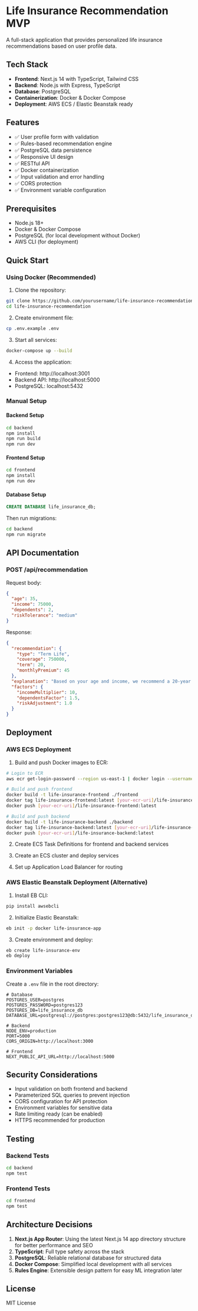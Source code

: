 # Life Insurance Recommendation MVP

A full-stack application that provides personalized life insurance recommendations based on user profile data.

## Tech Stack

- **Frontend**: Next.js 14 with TypeScript, Tailwind CSS
- **Backend**: Node.js with Express, TypeScript
- **Database**: PostgreSQL
- **Containerization**: Docker & Docker Compose
- **Deployment**: AWS ECS / Elastic Beanstalk ready

## Features

- ✅ User profile form with validation
- ✅ Rules-based recommendation engine
- ✅ PostgreSQL data persistence
- ✅ Responsive UI design
- ✅ RESTful API
- ✅ Docker containerization
- ✅ Input validation and error handling
- ✅ CORS protection
- ✅ Environment variable configuration

## Prerequisites

- Node.js 18+
- Docker & Docker Compose
- PostgreSQL (for local development without Docker)
- AWS CLI (for deployment)

## Quick Start

### Using Docker (Recommended)

1. Clone the repository:
```bash
git clone https://github.com/yourusername/life-insurance-recommendation.git
cd life-insurance-recommendation
```

2. Create environment file:
```bash
cp .env.example .env
```

3. Start all services:
```bash
docker-compose up --build
```

4. Access the application:
- Frontend: http://localhost:3001
- Backend API: http://localhost:5000
- PostgreSQL: localhost:5432

### Manual Setup

#### Backend Setup

```bash
cd backend
npm install
npm run build
npm run dev
```

#### Frontend Setup

```bash
cd frontend
npm install
npm run dev
```

#### Database Setup

```sql
CREATE DATABASE life_insurance_db;
```

Then run migrations:
```bash
cd backend
npm run migrate
```

## API Documentation

### POST /api/recommendation

Request body:
```json
{
  "age": 35,
  "income": 75000,
  "dependents": 2,
  "riskTolerance": "medium"
}
```

Response:
```json
{
  "recommendation": {
    "type": "Term Life",
    "coverage": 750000,
    "term": 20,
    "monthlyPremium": 45
  },
  "explanation": "Based on your age and income, we recommend a 20-year term life policy...",
  "factors": {
    "incomeMultiplier": 10,
    "dependentsFactor": 1.5,
    "riskAdjustment": 1.0
  }
}
```

## Deployment

### AWS ECS Deployment

1. Build and push Docker images to ECR:
```bash
# Login to ECR
aws ecr get-login-password --region us-east-1 | docker login --username AWS --password-stdin [your-ecr-uri]

# Build and push frontend
docker build -t life-insurance-frontend ./frontend
docker tag life-insurance-frontend:latest [your-ecr-uri]/life-insurance-frontend:latest
docker push [your-ecr-uri]/life-insurance-frontend:latest

# Build and push backend
docker build -t life-insurance-backend ./backend
docker tag life-insurance-backend:latest [your-ecr-uri]/life-insurance-backend:latest
docker push [your-ecr-uri]/life-insurance-backend:latest
```

2. Create ECS Task Definitions for frontend and backend services

3. Create an ECS cluster and deploy services

4. Set up Application Load Balancer for routing

### AWS Elastic Beanstalk Deployment (Alternative)

1. Install EB CLI:
```bash
pip install awsebcli
```

2. Initialize Elastic Beanstalk:
```bash
eb init -p docker life-insurance-app
```

3. Create environment and deploy:
```bash
eb create life-insurance-env
eb deploy
```

### Environment Variables

Create a `.env` file in the root directory:

```env
# Database
POSTGRES_USER=postgres
POSTGRES_PASSWORD=postgres123
POSTGRES_DB=life_insurance_db
DATABASE_URL=postgresql://postgres:postgres123@db:5432/life_insurance_db

# Backend
NODE_ENV=production
PORT=5000
CORS_ORIGIN=http://localhost:3000

# Frontend
NEXT_PUBLIC_API_URL=http://localhost:5000
```

## Security Considerations

- Input validation on both frontend and backend
- Parameterized SQL queries to prevent injection
- CORS configuration for API protection
- Environment variables for sensitive data
- Rate limiting ready (can be enabled)
- HTTPS recommended for production

## Testing

### Backend Tests
```bash
cd backend
npm test
```

### Frontend Tests
```bash
cd frontend
npm test
```

## Architecture Decisions

1. **Next.js App Router**: Using the latest Next.js 14 app directory structure for better performance and SEO
2. **TypeScript**: Full type safety across the stack
3. **PostgreSQL**: Reliable relational database for structured data
4. **Docker Compose**: Simplified local development with all services
5. **Rules Engine**: Extensible design pattern for easy ML integration later

## License

MIT License